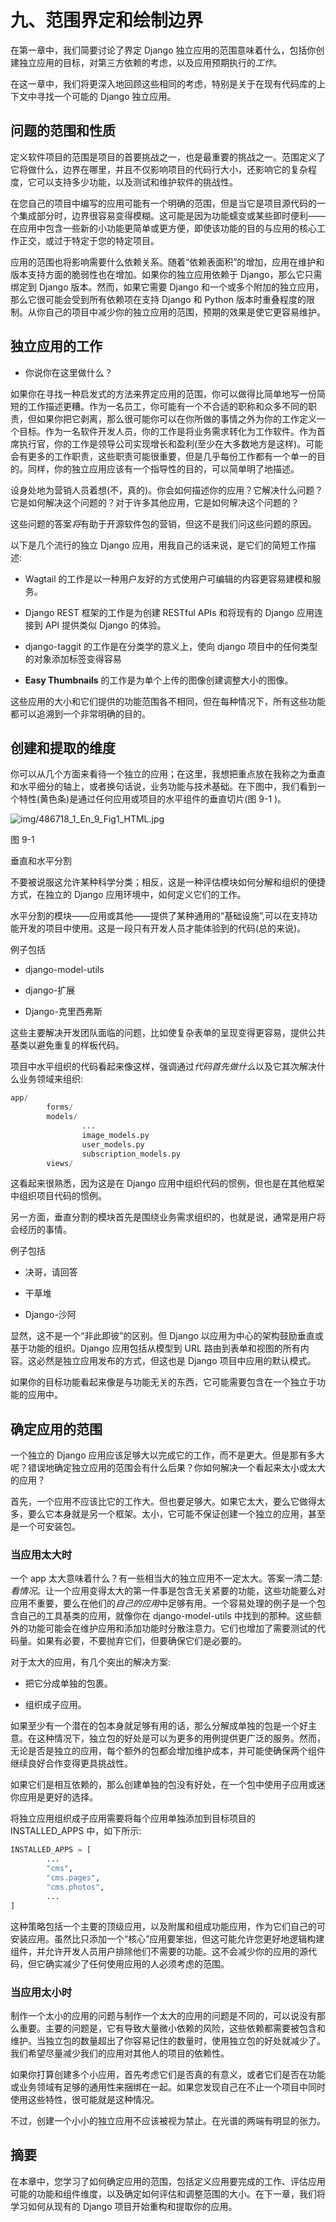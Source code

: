 # 九、范围界定和绘制边界

在第一章中，我们简要讨论了界定 Django 独立应用的范围意味着什么，包括你创建独立应用的目标，对第三方依赖的考虑，以及应用预期执行的*工作*。

在这一章中，我们将更深入地回顾这些相同的考虑，特别是关于在现有代码库的上下文中寻找一个可能的 Django 独立应用。

## 问题的范围和性质

定义软件项目的范围是项目的首要挑战之一，也是最重要的挑战之一。范围定义了它将做什么，边界在哪里，并且不仅影响项目的代码行大小，还影响它的复杂程度，它可以支持多少功能，以及测试和维护软件的挑战性。

在您自己的项目中编写的应用可能有一个明确的范围，但是当它是项目源代码的一个集成部分时，边界很容易变得模糊。这可能是因为功能蠕变或某些即时便利——在应用中包含一些新的小功能更简单或更方便，即使该功能的目的与应用的核心工作正交，或过于特定于您的特定项目。

应用的范围也将影响需要什么依赖关系。随着“依赖表面积”的增加，应用在维护和版本支持方面的脆弱性也在增加。如果你的独立应用依赖于 Django，那么它只需绑定到 Django 版本。然而，如果它需要 Django 和一个或多个附加的独立应用，那么它很可能会受到所有依赖项在支持 Django 和 Python 版本时重叠程度的限制。从你自己的项目中减少你的独立应用的范围，预期的效果是使它更容易维护。

## 独立应用的工作

*   你说你在这里做什么？

如果你在寻找一种启发式的方法来界定应用的范围，你可以做得比简单地写一份简短的工作描述更糟。作为一名员工，你可能有一个不合适的职称和众多不同的职责，但如果你把它剥离，那么很可能你可以在你所做的事情之外为你的工作定义一个目标。作为一名软件开发人员，你的工作是将业务需求转化为工作软件。作为首席执行官，你的工作是领导公司实现增长和盈利(至少在大多数地方是这样)。可能会有更多的工作职责，这些职责可能很重要，但是几乎每份工作都有一个单一的目的。同样，你的独立应用应该有一个指导性的目的，可以简单明了地描述。

设身处地为营销人员着想(不，真的)。你会如何描述你的应用？它解决什么问题？它是如何解决这个问题的？对于许多其他应用，它是如何解决这个问题的？

这些问题的答案*将*有助于开源软件包的营销，但这不是我们问这些问题的原因。

以下是几个流行的独立 Django 应用，用我自己的话来说，是它们的简短工作描述:

*   Wagtail 的工作是以一种用户友好的方式使用户可编辑的内容更容易建模和服务。

*   Django REST 框架的工作是为创建 RESTful APIs 和将现有的 Django 应用连接到 API 提供类似 Django 的体验。

*   django-taggit 的工作是在分类学的意义上，使向 django 项目中的任何类型的对象添加标签变得容易

*   **Easy Thumbnails** 的工作是为单个上传的图像创建调整大小的图像。

这些应用的大小和它们提供的功能范围各不相同，但在每种情况下，所有这些功能都可以追溯到一个非常明确的目的。

## 创建和提取的维度

你可以从几个方面来看待一个独立的应用；在这里，我想把重点放在我称之为垂直和水平细分的轴上，或者换句话说，业务功能与技术基础。在下图中，我们看到一个特性(黄色条)是通过任何应用或项目的水平组件的垂直切片(图 9-1 )。

![img/486718_1_En_9_Fig1_HTML.jpg](img/486718_1_En_9_Fig1_HTML.jpg)

图 9-1

垂直和水平分割

不要被说服这允许某种科学分类；相反，这是一种评估模块如何分解和组织的便捷方式，在独立的 Django 应用环境中，如何定义它们的工作。

水平分割的模块——应用或其他——提供了某种通用的“基础设施”,可以在支持功能开发的项目中使用。这是一段只有开发人员才能体验到的代码(总的来说)。

例子包括

*   django-model-utils

*   django-扩展

*   Django-克里西弗斯

这些主要解决开发团队面临的问题，比如使复杂表单的呈现变得更容易，提供公共基类以避免重复的样板代码。

项目中水平组织的代码看起来像这样，强调通过*代码首先做什么*以及它其次解决什么业务领域来组织:

```py
app/
        forms/
        models/
                ...
                image_models.py
                user_models.py
                subscription_models.py
        views/

```

这看起来很熟悉，因为这是在 Django 应用中组织代码的惯例，但也是在其他框架中组织项目代码的惯例。

另一方面，垂直分割的模块首先是围绕业务需求组织的，也就是说，通常是用户将会经历的事情。

例子包括

*   决哥，请回答

*   干草堆

*   Django-沙阿

显然，这不是一个“非此即彼”的区别。但 Django 以应用为中心的架构鼓励垂直或基于功能的组织。Django 应用包括从模型到 URL 路由到表单和视图的所有内容。这必然是独立应用发布的方式，但这也是 Django 项目中应用的默认模式。

如果你的目标功能看起来像是与功能无关的东西，它可能需要包含在一个独立于功能的应用中。

## 确定应用的范围

一个独立的 Django 应用应该足够大以完成它的工作，而不是更大。但是那有多大呢？错误地确定独立应用的范围会有什么后果？你如何解决一个看起来太小或太大的应用？

首先，一个应用不应该比它的工作大。但也要足够大。如果它太大，要么它做得太多，要么它本身就是另一个框架。太小，它可能不保证创建一个独立的应用，甚至是一个可安装包。

### 当应用太大时

一个 app 太大意味着什么？有一些相当大的独立应用不一定太大。答案一清二楚:*看情况*。让一个应用变得太大的第一件事是包含无关紧要的功能，这些功能要么对应用不重要，要么在他们的*自己的应用*中足够有用。一个容易处理的例子是一个包含自己的工具基类的应用，就像你在 django-model-utils 中找到的那种。这些额外的功能可能会在维护应用和添加功能时分散注意力。它们也增加了需要测试的代码量。如果有必要，不要抛弃它们，但要确保它们是必要的。

对于太大的应用，有几个突出的解决方案:

*   把它分成单独的包裹。

*   组织成子应用。

如果至少有一个潜在的包本身就足够有用的话，那么分解成单独的包是一个好主意。在这种情况下，独立包的好处是可以为更多的用例提供更广泛的服务。然而，无论是否是独立的应用，每个额外的包都会增加维护成本，并可能使确保两个组件继续良好合作变得更具挑战性。

如果它们是相互依赖的，那么创建单独的包没有好处，在一个包中使用子应用或迷你应用是更好的选择。

将独立应用组织成子应用需要将每个应用单独添加到目标项目的 INSTALLED_APPS 中，如下所示:

```py
INSTALLED_APPS = [
        ...
        "cms",
        "cms.pages",
        "cms.photos",
        ...
]

```

这种策略包括一个主要的顶级应用，以及附属和组成功能应用，作为它们自己的可安装应用。虽然比只添加一个“核心”应用要笨拙，但这可能允许您更好地逻辑构建组件，并允许开发人员用户排除他们不需要的功能。这不会减少你的应用的源代码，但它确实减少了任何使用应用的人必须考虑的范围。

### 当应用太小时

制作一个太小的应用的问题与制作一个太大的应用的问题是不同的，可以说没有那么重要。主要的问题是，它有导致大量微小依赖的风险，这些依赖都需要被包含和维护。当独立包的数量超出了你容易记住的数量时，使用独立包的好处就减少了。我们希望尽量减少我们的应用对其他人的项目的依赖性。

如果你打算创建多个小应用，首先考虑它们是否真的有意义，或者它们是否在功能或业务领域有足够的通用性来捆绑在一起。如果您发现自己在不止一个项目中同时使用这些特性，很可能就是这种情况。

不过，创建一个小小的独立应用不应该被视为禁止。在光谱的两端有明显的张力。

## 摘要

在本章中，您学习了如何确定应用的范围，包括定义应用要完成的工作、评估应用可能的功能和组件维度，以及确定如何评估和调整范围的大小。在下一章，我们将学习如何从现有的 Django 项目开始重构和提取你的应用。